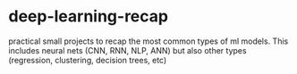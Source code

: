 # deep-learning-recap
practical small projects to recap the most common types of ml models. This includes neural nets (CNN, RNN, NLP, ANN) but also other types (regression, clustering, decision trees, etc)
